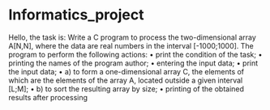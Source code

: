 # Informatics_project

Hello, the task is:
Write a C program to process the two-dimensional array A[N,N], where the data are real numbers in the interval [-1000;1000]. The program to perform the following actions:
• print the condition of the task;
• printing the names of the program author;
• entering the input data;
• print the input data;
• a) to form a one-dimensional array C, the elements of which are the elements of the array A, located outside a given interval [L;M];
• b) to sort the resulting array by size;
• printing of the obtained results after processing
